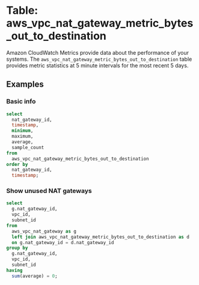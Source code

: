 # Table: aws_vpc_nat_gateway_metric_bytes_out_to_destination

Amazon CloudWatch Metrics provide data about the performance of your systems. The `aws_vpc_nat_gateway_metric_bytes_out_to_destination` table provides metric statistics at 5 minute intervals for the most recent 5 days.

## Examples

### Basic info

```sql
select
  nat_gateway_id,
  timestamp,
  minimum,
  maximum,
  average,
  sample_count
from
  aws_vpc_nat_gateway_metric_bytes_out_to_destination
order by
  nat_gateway_id,
  timestamp;
```

### Show unused NAT gateways

```sql
select
  g.nat_gateway_id,
  vpc_id,
  subnet_id
from
  aws_vpc_nat_gateway as g
  left join aws_vpc_nat_gateway_metric_bytes_out_to_destination as d
  on g.nat_gateway_id = d.nat_gateway_id
group by
  g.nat_gateway_id,
  vpc_id,
  subnet_id
having
  sum(average) = 0;
```
